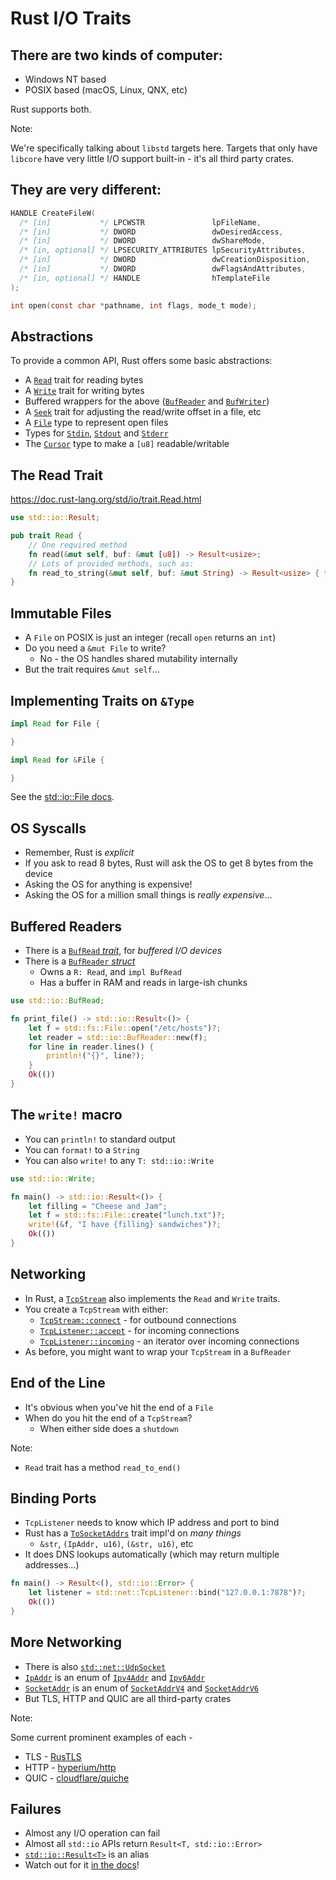 # Rust I/O Traits

## There are two kinds of computer:

* Windows NT based
* POSIX based (macOS, Linux, QNX, etc)

Rust supports both.

Note:

We're specifically talking about `libstd` targets here. Targets that only have
`libcore` have very little I/O support built-in - it's all third party crates.

## They are very different:

```c
HANDLE CreateFileW(
  /* [in]           */ LPCWSTR               lpFileName,
  /* [in]           */ DWORD                 dwDesiredAccess,
  /* [in]           */ DWORD                 dwShareMode,
  /* [in, optional] */ LPSECURITY_ATTRIBUTES lpSecurityAttributes,
  /* [in]           */ DWORD                 dwCreationDisposition,
  /* [in]           */ DWORD                 dwFlagsAndAttributes,
  /* [in, optional] */ HANDLE                hTemplateFile
);

int open(const char *pathname, int flags, mode_t mode);
```

## Abstractions

To provide a common API, Rust offers some basic abstractions:

* A [`Read`](https://doc.rust-lang.org/std/io/trait.Read.html) trait for reading bytes
* A [`Write`](https://doc.rust-lang.org/std/io/trait.Write.html) trait for writing bytes
* Buffered wrappers for the above ([`BufReader`](https://doc.rust-lang.org/std/io/struct.BufReader.html) and [`BufWriter`](https://doc.rust-lang.org/std/io/struct.BufWriter.html))
* A [`Seek`](https://doc.rust-lang.org/std/io/trait.Seek.html) trait for adjusting the read/write offset in a file, etc
* A [`File`](https://doc.rust-lang.org/std/fs/struct.File.html) type to represent open files
* Types for [`Stdin`](https://doc.rust-lang.org/std/io/struct.Stdin.html), [`Stdout`](https://doc.rust-lang.org/std/io/struct.Stdout.html) and [`Stderr`](https://doc.rust-lang.org/std/io/struct.Stderr.html)
* The [`Cursor`](https://doc.rust-lang.org/std/io/struct.Cursor.html) type to make a `[u8]` readable/writable

## The Read Trait

<https://doc.rust-lang.org/std/io/trait.Read.html>

```rust
use std::io::Result;

pub trait Read {
    // One required method
    fn read(&mut self, buf: &mut [u8]) -> Result<usize>;
    // Lots of provided methods, such as:
    fn read_to_string(&mut self, buf: &mut String) -> Result<usize> { todo!() }
}
```

## Immutable Files

* A `File` on POSIX is just an integer (recall `open` returns an `int`)
* Do you need a `&mut File` to write?
  * No - the OS handles shared mutability internally
* But the trait requires `&mut self`...

## Implementing Traits on `&Type`

```rust ignore
impl Read for File {

}

impl Read for &File {

}
```

See the [std::io::File docs](https://doc.rust-lang.org/std/fs/struct.File.html#impl-Read-for-%26File).

## OS Syscalls

* Remember, Rust is *explicit*
* If you ask to read 8 bytes, Rust will ask the OS to get 8 bytes from the device
* Asking the OS for anything is expensive!
* Asking the OS for a million small things is *really expensive*...

## Buffered Readers

* There is a [`BufRead` *trait*](https://doc.rust-lang.org/std/io/trait.BufRead.html), for *buffered I/O devices*
* There is a [`BufReader` *struct*](https://doc.rust-lang.org/std/io/struct.BufReader.html)
  * Owns a `R: Read`, and `impl BufRead`
  * Has a buffer in RAM and reads in large-ish chunks

```rust
use std::io::BufRead;

fn print_file() -> std::io::Result<()> {
    let f = std::fs::File::open("/etc/hosts")?;
    let reader = std::io::BufReader::new(f);
    for line in reader.lines() {
        println!("{}", line?);
    }
    Ok(())
}
```

## The `write!` macro

* You can `println!` to standard output
* You can `format!` to a `String`
* You can also `write!` to any `T: std::io::Write`

```rust
use std::io::Write;

fn main() -> std::io::Result<()> {
    let filling = "Cheese and Jam";
    let f = std::fs::File::create("lunch.txt")?;
    write!(&f, "I have {filling} sandwiches")?;
    Ok(())
}
```

## Networking

* In Rust, a [`TcpStream`](https://doc.rust-lang.org/std/net/struct.TcpStream.html) also implements the `Read` and `Write` traits.
* You create a `TcpStream` with either:
  * [`TcpStream::connect`](https://doc.rust-lang.org/std/net/struct.TcpStream.html#method.connect) - for outbound connections
  * [`TcpListener::accept`](https://doc.rust-lang.org/std/net/struct.TcpListener.html#method.accept) - for incoming connections
  * [`TcpListener::incoming`](https://doc.rust-lang.org/std/net/struct.TcpListener.html#method.incoming) - an iterator over incoming connections
* As before, you might want to wrap your `TcpStream` in a `BufReader`

## End of the Line

* It's obvious when you've hit the end of a `File`
* When do you hit the end of a `TcpStream`?
  * When either side does a `shutdown`

Note:

* `Read` trait has a method `read_to_end()`

## Binding Ports

* `TcpListener` needs to know which IP address and port to bind
* Rust has a [`ToSocketAddrs`](https://doc.rust-lang.org/std/net/trait.ToSocketAddrs.html) trait impl'd on *many things*
  * `&str`, `(IpAddr, u16)`, `(&str, u16)`, etc
* It does DNS lookups automatically (which may return multiple addresses...)

```rust
fn main() -> Result<(), std::io::Error> {
    let listener = std::net::TcpListener::bind("127.0.0.1:7878")?;
    Ok(())
}
```

## More Networking

* There is also [`std::net::UdpSocket`](https://doc.rust-lang.org/std/net/struct.UdpSocket.html)
* [`IpAddr`](https://doc.rust-lang.org/std/net/enum.IpAddr.html) is an enum of [`Ipv4Addr`](https://doc.rust-lang.org/std/net/struct.Ipv4Addr.html) and [`Ipv6Addr`](https://doc.rust-lang.org/std/net/struct.Ipv6Addr.html)
* [`SocketAddr`](https://doc.rust-lang.org/std/net/enum.SocketAddr.html) is an enum of [`SocketAddrV4`](https://doc.rust-lang.org/std/net/struct.SocketAddrV4.html) and [`SocketAddrV6`](https://doc.rust-lang.org/std/net/struct.SocketAddrV6.html)
* But TLS, HTTP and QUIC are all third-party crates

Note:

Some current prominent examples of each -

* TLS - [RusTLS](https://github.com/rustls/rustls)
* HTTP - [hyperium/http](https://github.com/hyperium/http)
* QUIC - [cloudflare/quiche](https://github.com/cloudflare/quiche)

## Failures

* Almost any I/O operation can fail
* Almost all `std::io` APIs return `Result<T, std::io::Error>`
* [`std::io::Result<T>`](https://doc.rust-lang.org/std/io/type.Result.html) is an alias
* Watch out for it [in the docs](https://doc.rust-lang.org/std/net/struct.TcpListener.html#method.bind)!
